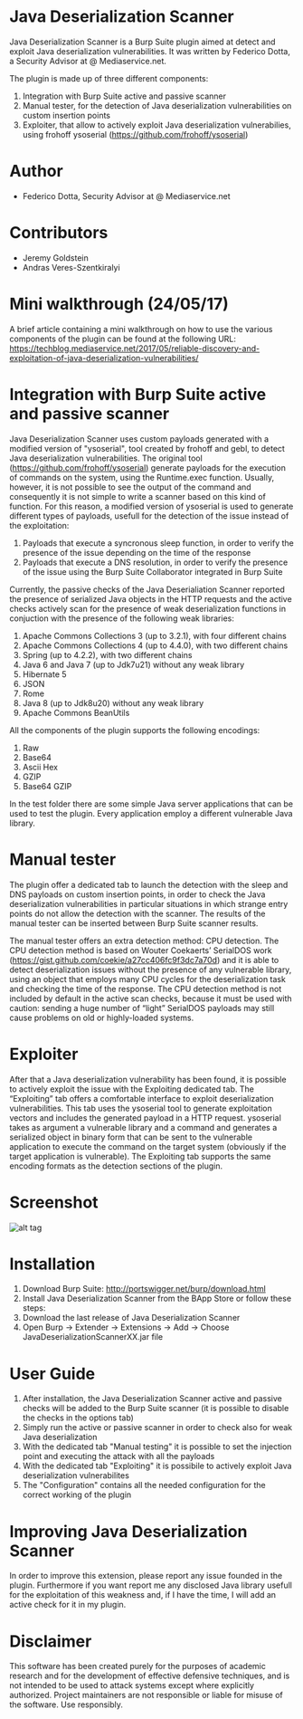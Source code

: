 # Java Deserialization Scanner
Java Deserialization Scanner is a Burp Suite plugin aimed at detect and exploit Java deserialization vulnerabilities. It was written by Federico Dotta, a Security Advisor at @ Mediaservice.net. 

The plugin is made up of three different components:

1.	Integration with Burp Suite active and passive scanner
2.	Manual tester, for the detection of Java deserialization vulnerabilities on custom insertion points
3.	Exploiter, that allow to actively exploit Java deserialization vulnerabilies, using frohoff ysoserial (https://github.com/frohoff/ysoserial)

# Author
- Federico Dotta, Security Advisor at @ Mediaservice.net

# Contributors
- Jeremy Goldstein
- Andras Veres-Szentkiralyi

# Mini walkthrough (24/05/17)
A brief article containing a mini walkthrough on how to use the various components of the plugin can be found at the following URL:
https://techblog.mediaservice.net/2017/05/reliable-discovery-and-exploitation-of-java-deserialization-vulnerabilities/

# Integration with Burp Suite active and passive scanner
Java Deserialization Scanner uses custom payloads generated with a modified version of "ysoserial", tool created by frohoff and gebl, to detect Java deserialization vulnerabilities. The original tool (https://github.com/frohoff/ysoserial) generate payloads for the execution of commands on the system, using the Runtime.exec function. Usually, however, it is not possible to see the output of the command and consequently it is not simple to write a scanner based on this kind of function. For this reason, a modified version of ysoserial is used to generate different types of payloads, usefull for the detection of the issue instead of the exploitation:

1. Payloads that execute a syncronous sleep function, in order to verify the presence of the issue depending on the time of the response
2. Payloads that execute a DNS resolution, in order to verify the presence of the issue using the Burp Suite Collaborator integrated in Burp Suite

Currently, the passive checks of the Java Deserialiation Scanner reported the presence of serialized Java objects in the HTTP requests and the active checks actively scan for the presence of weak deserialization functions in conjuction with the presence of the following weak libraries:

1.	Apache Commons Collections 3 (up to 3.2.1), with four different chains
2.	Apache Commons Collections 4 (up to 4.4.0), with two different chains
3.	Spring (up to 4.2.2), with two different chains
4.  Java 6 and Java 7 (up to Jdk7u21) without any weak library
5.	Hibernate 5
6.	JSON
7.	Rome
8.	Java 8 (up to Jdk8u20) without any weak library
9.	Apache Commons BeanUtils

All the components of the plugin supports the following encodings:

1.	Raw
2.	Base64
3.	Ascii Hex
4.	GZIP
5.	Base64 GZIP

In the test folder there are some simple Java server applications that can be used to test the plugin. Every application employ a different vulnerable Java library.

# Manual tester
The plugin offer a dedicated tab to launch the detection with the sleep and DNS payloads on custom insertion points, in order to check the Java deserialization vulnerabilities in particular situations in which strange entry points do not allow the detection with the scanner. The results of the manual tester can be inserted between Burp Suite scanner results.

The manual tester offers an extra detection method: CPU detection. The CPU detection method is based on Wouter Coekaerts’ SerialDOS work (https://gist.github.com/coekie/a27cc406fc9f3dc7a70d) and it is able to detect deserialization issues without the presence of any vulnerable library, using an object that employs many CPU cycles for the deserialization task and checking the time of the response. The CPU detection method is not included by default in the active scan checks, because it must be used with caution: sending a huge number of “light” SerialDOS payloads may still cause problems on old or highly-loaded systems. 

# Exploiter
After that a Java deserialization vulnerability has been found, it is possible to actively exploit the issue with the Exploiting dedicated tab. The “Exploiting” tab offers a comfortable interface to exploit deserialization vulnerabilities. This tab uses the ysoserial tool to generate exploitation vectors and includes the generated payload in a HTTP request. ysoserial takes as argument a vulnerable library and a command and generates a serialized object in binary form that can be sent to the vulnerable application to execute the command on the target system (obviously if the target application is vulnerable). The Exploiting tab supports the same encoding formats as the detection sections of the plugin.

# Screenshot
![alt tag](https://raw.githubusercontent.com/federicodotta/Java-Deserialization-Scanner/master/JavaDeserializationScanner.png)

# Installation 
1.	Download Burp Suite: http://portswigger.net/burp/download.html
2.	Install Java Deserialization Scanner from the BApp Store or follow these steps:
3.	Download the last release of Java Deserialization Scanner
4.	Open Burp -> Extender -> Extensions -> Add -> Choose JavaDeserializationScannerXX.jar file

# User Guide
1.	After installation, the Java Deserialization Scanner active and passive checks will be added to the Burp Suite scanner (it is possible to disable the checks in the options tab)
2.	Simply run the active or passive scanner in order to check also for weak Java deserialization
3.  With the dedicated tab "Manual testing" it is possible to set the injection point and executing the attack with all the payloads
4.	With the dedicated tab "Exploiting" it is possibile to actively exploit Java deserialization vulnerabilites
5.	The "Configuration" contains all the needed configuration for the correct working of the plugin

# Improving Java Deserialization Scanner
In order to improve this extension, please report any issue founded in the plugin. Furthermore if you want report me any disclosed Java library usefull for the exploitation of this weakness and, if I have the time, I will add an active check for it in my plugin.

# Disclaimer
This software has been created purely for the purposes of academic research and for the development of effective defensive techniques, and is not intended to be used to attack systems except where explicitly authorized. Project maintainers are not responsible or liable for misuse of the software. Use responsibly.
